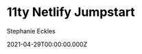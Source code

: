 ---
title: 11ty Netlify Jumpstart
github: https://github.com/5t3ph/11ty-netlify-jumpstart
demo: https://11ty-netlify-jumpstart.netlify.app/
license: ISC
author: Stephanie Eckles
author_link: ''
author_twitter: 5t3ph
author_github: 5t3ph
date: 2021-04-29T00:00:00.000Z
ssg:
  - Eleventy
cms:
  - Netlifycms
css:
  - null
archetype:
  - Other
services: null
hosting:
  - Netlify
  - Vercel
description: >-
  Quickly launch an 11ty-generated static site. Includes a minimal Sass
  framework, and generated sitemap, RSS feed, and social share preview images.
stale: false
disabled: false
disabled_reason: null
draft: false
---
